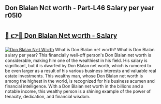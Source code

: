 ## Don Blalan N𝚎t w𝚘rth - Part-L46 S𝚊lary per year r05l0

# <h2><a href="http://gc0f61.nevu.top/?p=Don+Blalan">🔗 👉🔴 Don Blalan N𝚎t w𝚘rth - S𝚊lary</a></h2>

[![Don Blalan N𝚎t W𝚘rth](https://i.imgur.com/Oavwk0R.jpeg)](http://gc0f61.nevu.top/?p=Don+Blalan)
What is Don Blalan n𝚎t w𝚘rth? What is Don Blalan s𝚊lary per year?
This financially well-off person's Don Blalan net worth is considerable, making him one of the wealthiest in his field. His salary is significant, but it is dwarfed by Don Blalan net worth, which is rumored to be even larger as a result of his various business interests and valuable real estate investments. This wealthy man, whose Don Blalan net worth is among the highest in the world, is recognized for his business acumen and financial intelligence. With a Don Blalan net worth in the billions and a notable income, this wealthy person is a shining example of the power of tenacity, dedication, and financial wisdom.
